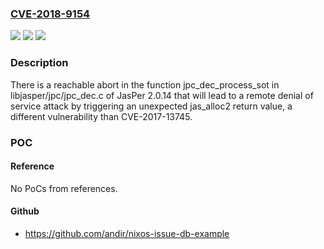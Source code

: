 ### [CVE-2018-9154](https://cve.mitre.org/cgi-bin/cvename.cgi?name=CVE-2018-9154)
![](https://img.shields.io/static/v1?label=Product&message=n%2Fa&color=blue)
![](https://img.shields.io/static/v1?label=Version&message=n%2Fa&color=blue)
![](https://img.shields.io/static/v1?label=Vulnerability&message=n%2Fa&color=brighgreen)

### Description

There is a reachable abort in the function jpc_dec_process_sot in libjasper/jpc/jpc_dec.c of JasPer 2.0.14 that will lead to a remote denial of service attack by triggering an unexpected jas_alloc2 return value, a different vulnerability than CVE-2017-13745.

### POC

#### Reference
No PoCs from references.

#### Github
- https://github.com/andir/nixos-issue-db-example

